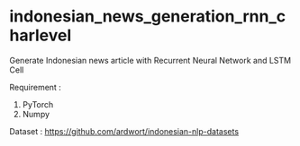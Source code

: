 # indonesian_news_generation_rnn_charlevel
Generate Indonesian news article with Recurrent Neural Network and LSTM Cell

Requirement :
1. PyTorch
2. Numpy

Dataset :
https://github.com/ardwort/indonesian-nlp-datasets
